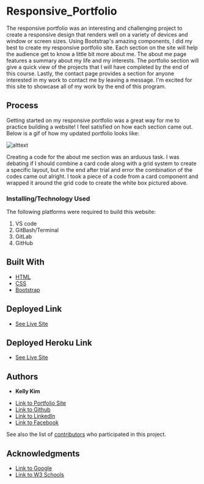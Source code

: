 # Responsive_Portfolio


The responsive portfolio was an interesting and challenging project to create a responsive design that renders well on a variety of devices and window or screen sizes. Using Bootstrap's amazing components, I did my best to create my responsive portfolio site. 
Each section on the site will help the audience get to know a little bit more about me. The about me page features a summary about my life and my interests. The portfolio section will give a quick view of the projects that I will have completed by the end of this course. Lastly, the contact page provides a section for anyone interested in my work to contact me by leaving a message. I'm excited for this site to showcase all of my work by the end of this program.

## Process
Getting started on my responsive portfolio was a great way for me to practice building a website! I feel satisfied on how each section came out. Below is a gif of how my updated portfolio looks like:

![alttext](./public/images/portfolio.gif)

Creating a code for the about me section was an arduous task. I was debating if I should combine a card code along with a grid system to create a specific layout, but in the end after trial and error the combination of the codes came out alright. I took a piece of a code from a card component and wrapped it around the grid code to create the white box pictured above. 

### Installing/Technology Used

The following platforms were required to build this website:

1) VS code
2) GitBash/Terminal
3) GitLab
4) GitHub

## Built With

* [HTML](https://developer.mozilla.org/en-US/docs/Web/HTML)
* [CSS](https://developer.mozilla.org/en-US/docs/Web/CSS)
* [Bootstrap](https://getbootstrap.com/docs/4.5/getting-started/introduction/)

## Deployed Link

* [See Live Site](https://kellykim831.github.io/Responsive_Portfolio/)

## Deployed Heroku Link

* [See Live Site](https://kellykim831.github.io/Responsive_Portfolio/)

## Authors

* **Kelly Kim** 

- [Link to Portfolio Site](https://kellykim831.github.io/Responsive_Portfolio/)
- [Link to Github](https://github.com/kellykim831)
- [Link to LinkedIn](https://www.linkedin.com/in/realtorkellykim/)
- [Link to Facebook](https://www.facebook.com/kimkelz)

See also the list of [contributors](https://github.com/your/project/contributors) who participated in this project.


## Acknowledgments

- [Link to Google](https://www.google.com)
- [Link to W3 Schools](https://www.w3schools.com)
